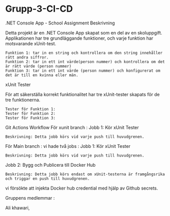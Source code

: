 # Grupp-3-CI-CD


.NET Console App - School Assignment
Beskrivning

Detta projekt är en .NET Console App skapat som en del av en skoluppgift. Applikationen har tre grundläggande funktioner, och varje funktion har motsvarande xUnit-test.

    Funktion 1: tar in en string och kontrollera om den string innehåller rätt andra siffror.
    Funktion 2: tar in ett int värde(person nummer) och kontrollera om det är rätt värde (person nummer)
    Funktion 3: tar in ett int värde (person nummer) och konfigurerat om det är till en kvinna eller män.

xUnit Tester

För att säkerställa korrekt funktionalitet har tre xUnit-tester skapats för de tre funktionerna.

    Tester för Funktion 1: 
    Tester för Funktion 2: 
    Tester för Funktion 3: 

Git Actions Workflow
För xunit branch : 
Jobb 1: Kör xUnit Tester

    Beskrivning: Detta jobb körs vid varje push till huvudgrenen.
	
För Main branch : 
vi hade två jobs : 
Jobb 1: Kör xUnit Tester

    Beskrivning: Detta jobb körs vid varje push till huvudgrenen.

Jobb 2: Bygg och Publicera till Docker Hub

    Beskrivning: Detta jobb körs endast om xUnit-testerna är framgångsrika och triggar en push till huvudgrenen.

vi försökte att injekta Docker hub credential med hjälp av Github secrets.

Gruppens medlemmar :

Ali khawari,
